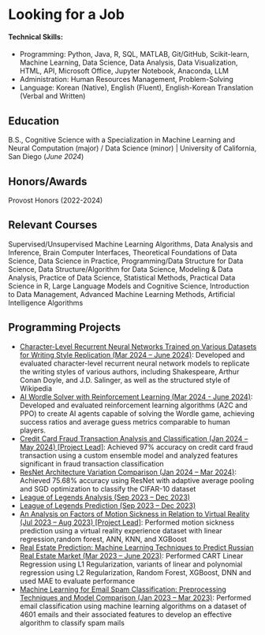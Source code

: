 # Looking for a Job

#### Technical Skills: 
- Programming: Python, Java, R, SQL, MATLAB, Git/GitHub, Scikit-learn, Machine Learning, Data Science, Data Analysis, Data Visualization, HTML, API, Microsoft Office, Jupyter Notebook, Anaconda, LLM
- Administration: Human Resources Management, Problem-Solving
- Language: Korean (Native), English (Fluent), English-Korean Translation (Verbal and Written)

## Education		        		
B.S., Cognitive Science with a Specialization in Machine Learning and Neural Computation (major) / Data Science (minor) | University of California, San Diego (_June 2024_)

## Honors/Awards
Provost Honors (2022-2024)

## Relevant Courses
Supervised/Unsupervised Machine Learning Algorithms, Data Analysis and Inference, Brain Computer Interfaces, Theoretical Foundations of Data Science, Data Science in Practice, Programming/Data Structure for Data Science, Data Structure/Algorithm for Data Science, Modeling & Data Analysis, Practice of Data Science, Statistical Methods, Practical Data Science in R, Large Language Models and Cognitive Science, Introduction to Data Management, Advanced Machine Learning Methods, Artificial Intelligence Algorithms

## Programming Projects
- [Character-Level Recurrent Neural Networks Trained on Various Datasets for Writing Style Replication
(Mar 2024 – June 2024)](https://wj6801.github.io/Char-RNNs-for-Writing-Style-Replication/): Developed and evaluated character-level recurrent neural network models to replicate the writing styles of various authors, including Shakespeare, Arthur Conan Doyle, and J.D. Salinger, as well as the structured style of Wikipedia
- [AI Wordle Solver with Reinforcement Learning (Mar 2024 - June 2024)](https://wj6801.github.io/AI-Wordle-Solver-with-Reinforcement-Learning/): Developed and evaluated reinforcement learning algorithms (A2C and PPO) to create AI agents capable of solving the Wordle game, achieving success ratios and average guess metrics comparable to human players.
- [Credit Card Fraud Transaction Analysis and Classification (Jan 2024 – May 2024) \[Project Lead\]](https://wj6801.github.io/Credit-Card-Fraud/): Achieved 97% accuracy on credit card fraud transaction using a custom ensemble model and analyzed features significant in fraud transaction classification
- [ResNet Architecture Variation Comparison (Jan 2024 – Mar 2024)](https://wj6801.github.io/ResNet-Comparison/): Achieved 75.68% accuracy using ResNet with adaptive average pooling and SGD optimization to classify the CIFAR-10 dataset
- [League of Legends Analysis (Sep 2023 – Dec 2023)](https://wj6801.github.io/League-of-Legends-Win-Rate-Analysis/)
- [League of Legends Prediction (Sep 2023 – Dec 2023)](https://wj6801.github.io/League-of-Legends-Result-Prediction/)
- [An Analysis on Factors of Motion Sickness in Relation to Virtual Reality (Jul 2023 – Aug 2023) \[Project Lead\]](https://wj6801.github.io/Motion_Sickness_and_Virtual_Reality/): Performed motion sickness prediction using a virtual reality experience dataset with linear regression,random forest, ANN, KNN, and XGBoost
- [Real Estate Prediction: Machine Learning Techniques to Predict Russian Real Estate Market (Mar 2023 – June 2023)](https://wj6801.github.io/Real-Estate-Prediction/): Performed CART Linear Regression using L1 Regularization, variants of linear and polynomial regression using L2 Regularization, Random Forest, XGBoost, DNN and used MAE to evaluate performance
- [Machine Learning for Email Spam Classification: Preprocessing Techniques and Model Comparison (Jan 2023 – Mar 2023)](./another-page.html): Performed email classification using machine learning algorithms on a dataset of 4601 emails and their associated features to develop an effective algorithm to classify spam mails
